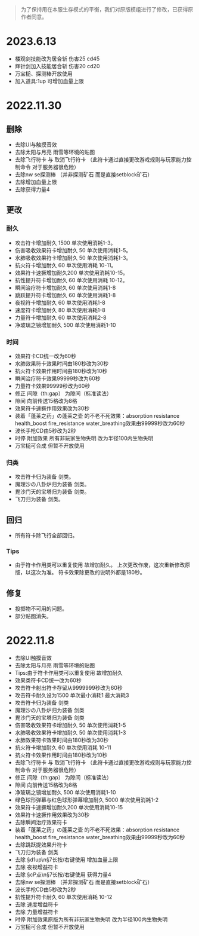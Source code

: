 > 为了保持用在本服生存模式的平衡，我们对原版模组进行了修改，已获得原作者同意。
# 2023.6.13
- 楼观剑技能改为居合斩 伤害25 cd45
- 辉针剑加入技能居合斩 伤害20 cd20
- 万宝槌、探测棒开放使用
- 加入道具:1up 可增加血量上限
# 2022.11.30
## 删除
- ‌去除UI与触摸音效
- ‌去除太阳与月亮 雨雪等环境的贴图
- ‌去除飞行符卡 与 取消飞行符卡 （此符卡通过直接更改游戏规则与玩家能力控制命令 对于服务器很危险）
- ‌去除nw se探测棒 （并非探测矿石 而是直接setblock矿石）
- ‌去除增加血量上限
- ‌去除获得力量4
## 更改
### 耐久
- ‌攻击符卡增加耐久 1500 单次使用消耗1-3。
- ‌伤害吸收效果符卡增加耐久 50 单次使用消耗1-5。
- ‌水肺吸收效果符卡增加耐久 50 单次使用消耗1-3。
- ‌抗火符卡增加耐久 60 单次使用消耗 10-11。
- ‌效果符卡速撅增加耐久200 单次使用消耗10-15。
- ‌抗性提升符卡增加耐久 60 单次使用消耗 10-12。
- ‌瞬间治疗符卡增加耐久 60 单次使用消耗1-8
- ‌跳跃提升符卡增加耐久 60 单次使用消耗1-8
- ‌夜视符卡增加耐久 60 单次使用消耗1-8
- ‌速度符卡增加耐久 80 单次使用消耗1-8
- ‌力量符卡增加耐久 60 单次使用消耗2-8
- ‌净玻璃之镜增加耐久 500 单次使用消耗1-10
### 时间
- ‌效果符卡CD统一改为60秒
- ‌水肺效果符卡效果时间由180秒改为30秒
- ‌抗火符卡效果作用时间由180秒改为10秒
- ‌瞬间治疗符卡效果99999秒改为60秒
- ‌力量符卡效果99999秒改为60秒
- ‌修正 间隙（th:gap） 为隙间（标准读法）
- ‌隙间 向前传送15格改为8格
- ‌效果符卡速撅作用效果改为30秒
- ‌装着「蓬莱之药」の蓬莱之壶 的不老不死效果：absorption resistance health_boost fire_resistance water_breathing效果由99999秒改为60秒
- ‌波长手枪CD由5秒改为2秒
- ‌时停 附加效果 所有非玩家生物失明 改为半径100内生物失明
- ‌万宝槌可合成 但暂不开放使用
### 归类
- ‌攻击符卡归为装备 剑类。
- ‌魔理沙の八卦炉归为装备 剑类。
- ‌毘沙门天的宝塔归为装备 剑类。
- ‌飞刀归为装备 剑类。
## 回归
- ‌所有符卡除飞行全部回归。
### Tips
- ‌由于符卡作用类可以重复使用 故增加耐久。
‌上次更改作废，这次重新修改原版，以这次为准。
符卡效果除更改的说明外都是180秒。
## 修复
- ‌投掷物不可用的问题。
- ‌部分贴图消失。
# 2022.11.8
- ‌去除UI触摸音效
- ‌去除太阳与月亮 雨雪等环境的贴图
- Tips:由于符卡作用类可以重复使用 故增加耐久
- ‌效果类符卡CD统一改为60秒
- ‌攻击符卡射出符卡存留从9999999秒改为60秒
- ‌攻击符卡耐久设为1500 单次最小消耗1 最大消耗3
- ‌攻击符卡归为装备 剑类
- ‌魔理沙の八卦炉归为装备 剑类
- ‌毘沙门天的宝塔归为装备 剑类
- ‌伤害吸收效果符卡增加耐久 50 单次使用消耗1-5
- ‌水肺吸收效果符卡增加耐久 50 单次使用消耗1-3
- ‌水肺效果符卡效果时间由180秒改为30秒
- ‌抗火符卡增加耐久 60 单次使用消耗 10-11
- ‌抗火符卡效果作用时间由180秒改为10秒
- ‌去除飞行符卡 与 取消飞行符卡 （此符卡通过直接更改游戏规则与玩家能力控制命令 对于服务器很危险）
- ‌修正 间隙（th:gap） 为隙间（标准读法）
- ‌隙间 向前传送15格改为8格
- ‌净玻璃之镜增加耐久 500 单次使用消耗1-10
- ‌绿色球形弹幕与红色球形弹幕增加耐久 5000 单次使用消耗1-2
- ‌效果符卡速撅增加耐久200 单次使用消耗10-15
- ‌效果符卡速撅作用效果改为30秒
- ‌去除瞬间治疗效果符卡
- ‌装着「蓬莱之药」の蓬莱之壶 的不老不死效果：absorption resistance health_boost fire_resistance water_breathing效果由99999秒改为60秒
- ‌去除跳跃提效果升符卡
- ‌飞刀归为装备 剑类
- ‌去除 §d1up\n§7长按/右键使用 增加血量上限
- ‌去除 夜视增益符卡
- ‌去除 §cP点\n§7长按/右键使用 获得力量4
- ‌去除nw se探测棒 （并非探测矿石 而是直接setblock矿石）
- ‌波长手枪CD由5秒改为2秒
- ‌抗性提升符卡耐久 60 单次使用消耗 10-12
- ‌去除 速度增益符卡
- ‌去除 力量增益符卡
- ‌时停 附加效果原版为所有非玩家生物失明 改为半径100内生物失明
- ‌万宝槌可合成 但暂不开放使用